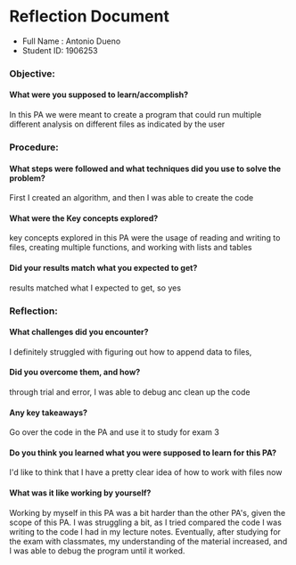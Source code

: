 # Reflection Document

* Full Name :  Antonio Dueno
* Student ID:  1906253

### Objective:
#### What were you supposed to learn/accomplish?
In this PA we were meant to create a program that could run multiple different analysis on different files as indicated by the user

### Procedure:
#### What steps were followed and what techniques did you use to solve the problem?
First I created an algorithm, and then I was able to create the code 
#### What were the Key concepts explored?
key concepts explored in this PA were the usage of reading and writing to files, creating multiple functions, and working 
with lists and tables
#### Did your results match what you expected to get?
results matched what I expected to get, so yes

### Reflection:
#### What challenges did you encounter?
I definitely struggled with figuring out how to append data to files, 
#### Did you overcome them, and how?
through trial and error, I was able to debug anc clean up the code
#### Any key takeaways?
Go over the code in the PA and use it to study for exam 3
#### Do you think you learned what you were supposed to learn for this PA?
I'd like to think that I have a pretty clear idea of how to work with files now
#### What was it like working by yourself?
Working by myself in this PA was a bit harder than the other PA's, given the scope of this PA. I was struggling a bit, as I tried
compared the code I was writing to the code I had in my lecture notes. Eventually, after studying for the exam with classmates, 
my understanding of the material increased, and I was able to debug the program until it worked. 




